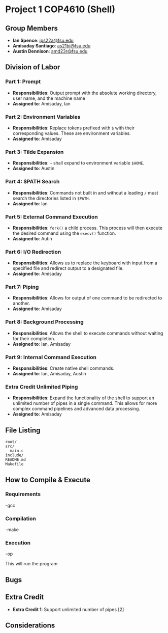 # Project 1 COP4610 (Shell)

## Group Members
- **Ian Spence**: ips22a@fsu.edu
- **Amisaday Santiago**: as21bj@fsu.edu
- **Austin Dennison**: amd23r@fsu.edu
  
## Division of Labor

### Part 1: Prompt
- **Responsibilities**: Output prompt with the absolute working directory, user name, and the machine name
- **Assigned to**: Amisaday, Ian

### Part 2: Environment Variables
- **Responsibilities**: Replace tokens prefixed with `$` with their corresponding values. These are environment variables.
- **Assigned to**: Amisaday

### Part 3: Tilde Expansion
- **Responsibilities**: `~` shall expand to environment variable `$HOME`.
- **Assigned to**: Austin

### Part 4: $PATH Search
- **Responsibilities**: Commands not built in and without a leading `/` must search the directories listed in `$PATH`.
- **Assigned to**: Ian

### Part 5: External Command Execution
- **Responsibilities**: `fork()` a child process. This process will then execute the desired command using the `execv()` function.
- **Assigned to**: Autin

### Part 6: I/O Redirection
- **Responsibilities**: Allows us to replace the keyboard with input from a specified file and redirect output to a designated file.
- **Assigned to**: Amisaday

### Part 7: Piping
- **Responsibilities**: Allows for output of one command to be redirected to another.
- **Assigned to**: Amisaday

### Part 8: Background Processing
- **Responsibilities**: Allows the shell to execute commands without waiting for their completion.
- **Assigned to**: Ian, Amisaday

### Part 9: Internal Command Execution
- **Responsibilities**: Create native shell commands.
- **Assigned to**: Ian, Amisaday, Austin

### Extra Credit Unlimited Piping
- **Responsibilities**: Expand the functionality of the shell to support an unlimited number of pipes in a single command. This allows for more complex command pipelines and advanced data processing.
- **Assigned to**: Amisaday

## File Listing
```
root/
src/
  main.c
include/
README.md
Makefile
```
## How to Compile & Execute

### Requirements
-gcc

### Compilation
-make

### Execution
-op

This will run the program

## Bugs


## Extra Credit
- **Extra Credit 1**: Support unlimited number of pipes [2]

## Considerations

